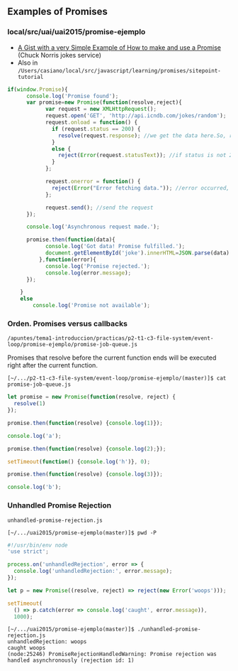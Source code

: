 ## Examples of Promises

### local/src/uai/uai2015/promise-ejemplo

* [A Gist with a very Simple Example of How to make and use a Promise](https://gist.github.com/crguezl/f5c52c8b72b4722e374a8af10e9d2b5d) (Chuck Norris jokes service)
* Also in `/Users/casiano/local/src/javascript/learning/promises/sitepoint-tutorial`
  
```js
if(window.Promise){
      console.log('Promise found');
      var promise=new Promise(function(resolve,reject){
            var request = new XMLHttpRequest();
            request.open('GET', 'http://api.icndb.com/jokes/random');
            request.onload = function() {
              if (request.status == 200) {
                resolve(request.response); //we get the data here.So, resolve the Promise
              }
              else {
                reject(Error(request.statusText)); //if status is not 200 OK, reject.
              }
            };

            request.onerror = function() {
              reject(Error("Error fetching data.")); //error occurred, reject the Promise
            };

            request.send(); //send the request
      });

      console.log('Asynchronous request made.');

      promise.then(function(data){
            console.log('Got data! Promise fulfilled.');
            document.getElementById('joke').innerHTML=JSON.parse(data).value.joke;
          },function(error){
            console.log('Promise rejected.');
            console.log(error.message);
      });

    }
    else
        console.log('Promise not available');
```

### Orden. Promises versus callbacks

`/apuntes/tema1-introduccion/practicas/p2-t1-c3-file-system/event-loop/promise-ejemplo/promise-job-queue.js`

Promises that resolve before the current function ends will be executed right after the current function.

```
[~/.../p2-t1-c3-file-system/event-loop/promise-ejemplo/(master)]$ cat promise-job-queue.js 
```
```js
let promise = new Promise(function(resolve, reject) {
  resolve(1)
});

promise.then(function(resolve) {console.log(1)});

console.log('a');

promise.then(function(resolve) {console.log(2);});

setTimeout(function() {console.log('h')}, 0);

promise.then(function(resolve) {console.log(3)});

console.log('b');
```

### Unhandled Promise Rejection

`unhandled-promise-rejection.js`

```
[~/.../uai2015/promise-ejemplo(master)]$ pwd -P
```

```js
#!/usr/bin/env node
'use strict';

process.on('unhandledRejection', error => {
  console.log('unhandledRejection:', error.message);
});

let p = new Promise((resolve, reject) => reject(new Error('woops')));

setTimeout(
  () => p.catch(error => console.log('caught', error.message)),
  1000);
```

```
[~/.../uai2015/promise-ejemplo(master)]$ ./unhandled-promise-rejection.js
unhandledRejection: woops
caught woops
(node:25246) PromiseRejectionHandledWarning: Promise rejection was handled asynchronously (rejection id: 1)
```
